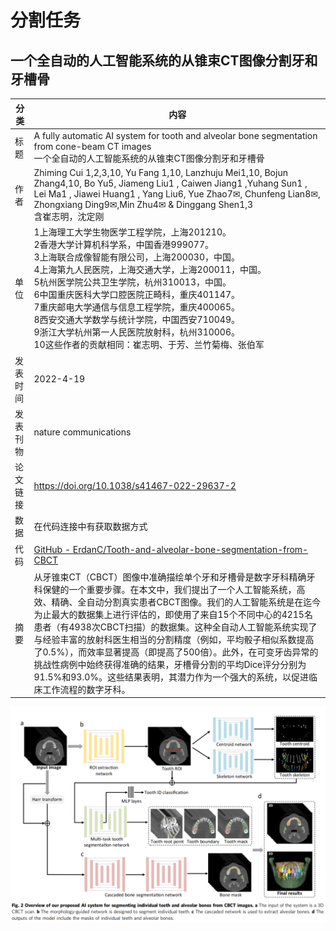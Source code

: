 

# 分割任务

##  一个全自动的人工智能系统的从锥束CT图像分割牙和牙槽骨



| 分类     | 内容                                                         |
| -------- | ------------------------------------------------------------ |
| 标题     | A fully automatic AI system for tooth and alveolar bone segmentation from cone-beam CT images  <br> 一个全自动的人工智能系统的从锥束CT图像分割牙和牙槽骨 |
| 作者     | Zhiming Cui 1,2,3,10, Yu Fang 1,10, Lanzhuju Mei1,10, Bojun Zhang4,10, Bo Yu5, Jiameng Liu1 , Caiwen Jiang1 ,Yuhang Sun1 , Lei Ma1 , Jiawei Huang1 , Yang Liu6, Yue Zhao7✉, Chunfeng Lian8✉, Zhongxiang Ding9✉,Min Zhu4✉ & Dinggang Shen1,3  <br>含崔志明，沈定刚 |
| 单位     | 1上海理工大学生物医学工程学院，上海201210。<br>2香港大学计算机科学系，中国香港999077。<br/>3上海联合成像智能有限公司，上海200030，中国。<br/>4上海第九人民医院，上海交通大学，上海200011，中国。<br/>5杭州医学院公共卫生学院，杭州310013，中国。<br/>6中国重庆医科大学口腔医院正畸科，重庆401147。<br/>7重庆邮电大学通信与信息工程学院，重庆400065。<br/>8西安交通大学数学与统计学院，中国西安710049。<br/>9浙江大学杭州第一人民医院放射科，杭州310006。<br/>10这些作者的贡献相同：崔志明、于芳、兰竹菊梅、张伯军 |
| 发表时间 | 2022-4-19                                                    |
| 发表刊物 | nature communications                                        |
| 论文链接 | https://doi.org/10.1038/s41467-022-29637-2                   |
| 数据     | 在代码连接中有获取数据方式                                   |
| 代码     | [GitHub - ErdanC/Tooth-and-alveolar-bone-segmentation-from-CBCT](https://github.com/ErdanC/Tooth-and-alveolar-bone-segmentation-from-CBCT) |
| 摘要     | 从牙锥束CT（CBCT）图像中准确描绘单个牙和牙槽骨是数字牙科精确牙科保健的一个重要步骤。在本文中，我们提出了一个人工智能系统，高效、精确、全自动分割真实患者CBCT图像。我们的人工智能系统是在迄今为止最大的数据集上进行评估的，即使用了来自15个不同中心的4215名患者（有4938次CBCT扫描）的数据集。这种全自动人工智能系统实现了与经验丰富的放射科医生相当的分割精度（例如，平均骰子相似系数提高了0.5%），而效率显著提高（即提高了500倍）。此外，在可变牙齿异常的挑战性病例中始终获得准确的结果，牙槽骨分割的平均Dice评分分别为91.5%和93.0%。这些结果表明，其潜力作为一个强大的系统，以促进临床工作流程的数字牙科。 |



![image-20250208142911492](牙任务.assets/image-20250208142911492.png)








































































